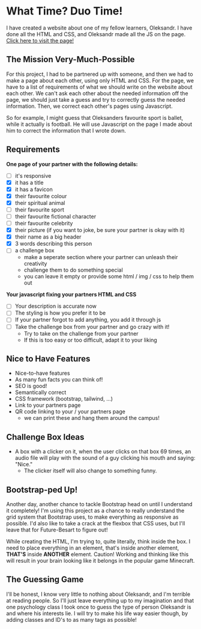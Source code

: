 # What Time? Duo Time!
I have created a website about one of my fellow learners, Oleksandr. I have done all the HTML and CSS, and Oleksandr made all the JS on the page. [Click here to visit the page!](https://besartelezi.github.io/duo-time/)

## The Mission Very-Much-Possible
For this project, I had to be partnered up with someone, and then we had to make a page about each other, using only HTML and CSS. For the page, we have to a list of requirements of what we should write on the website about each other.
We can't ask each other about the needed information off the page, we should just take a guess and try to correctly guess the needed information. Then, we correct each other's pages using Javascript. </br>

So for example, I might guess that Oleksanders favourite sport is ballet, while it actually is football. He will use Javascript on the page I made about him to correct the information that I wrote down.

## Requirements
**One page of your partner with the following details:**
- [ ] it's responsive
- [x] it has a title
- [x] it has a favicon
- [x] their favourite colour
- [x] their spiritual animal
- [ ] their favourite sport
- [ ] their favourite fictional character
- [ ] their favourite celebrity
- [x] their picture (if you want to joke, be sure your partner is okay with it)
- [x] their name as a big header
- [x] 3 words describing this person
- [ ] a challenge box
  * make a seperate section where your partner can unleash their creativity
  * challenge them to do something special
  * you can leave it empty or provide some html / img / css to help them out

**Your javascript fixing your partners HTML and CSS**

- [ ] Your description is accurate now
- [ ] The styling is how you prefer it to be
- [ ] If your partner forgot to add anything, you add it through js
- [ ] Take the challenge box from your partner and go crazy with it!
  * Try to take on the challenge from your partner
  * If this is too easy or too difficult, adapt it to your liking

## Nice to Have Features
* Nice-to-have features
* As many fun facts you can think of!
* SEO is good!
* Semantically correct
* CSS framework (bootstrap, tailwind, ...)
* Link to your partners page
* QR code linking to your / your partners page
  * we can print these and hang them around the campus!

## Challenge Box Ideas
* A box with a clicker on it, when the user clicks on that box 69 times, an audio file will play with the sound of a guy clicking his mouth and saying: "Nice."
  * The clicker itself will also change to something funny.

## Bootstrap-ped Up!
Another day, another chance to tackle Bootstrap head on until I understand it completely! I'm using this project as a chance to really understand the grid system that Bootstrap uses, to make everything as responsive as possible. I'd also like to take a crack at the flexbox that CSS uses, but I'll leave that for Future-Besart to figure out!

While creating the HTML, I'm trying to, quite literally, think inside the box. I need to place everything in an element, that's inside another element, **THAT'S** inside **ANOTHER** element. Caution! Working and thinking like this will result in your brain looking like it belongs in the popular game Minecraft.

## The Guessing Game
I'll be honest, I know very little to nothing about Oleksandr, and I'm terrible at reading people. So I'll just leave everything up to my imagination and that one psychology class I took once to guess the type of person Oleksandr is and where his interests lie. I will try to make his life way easier though, by adding classes and ID's to as many tags as possible! <br>


